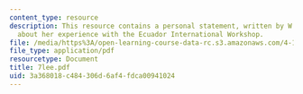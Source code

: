 ```yaml
---
content_type: resource
description: This resource contains a personal statement, written by W. Victoria Lee,
  about her experience with the Ecuador International Workshop.
file: /media/https%3A/open-learning-course-data-rc.s3.amazonaws.com/4-170-ecuador-workshop-fall-2006/3a368018c484306d6af4fdca00941024_7lee.pdf
file_type: application/pdf
resourcetype: Document
title: 7lee.pdf
uid: 3a368018-c484-306d-6af4-fdca00941024
---
```

